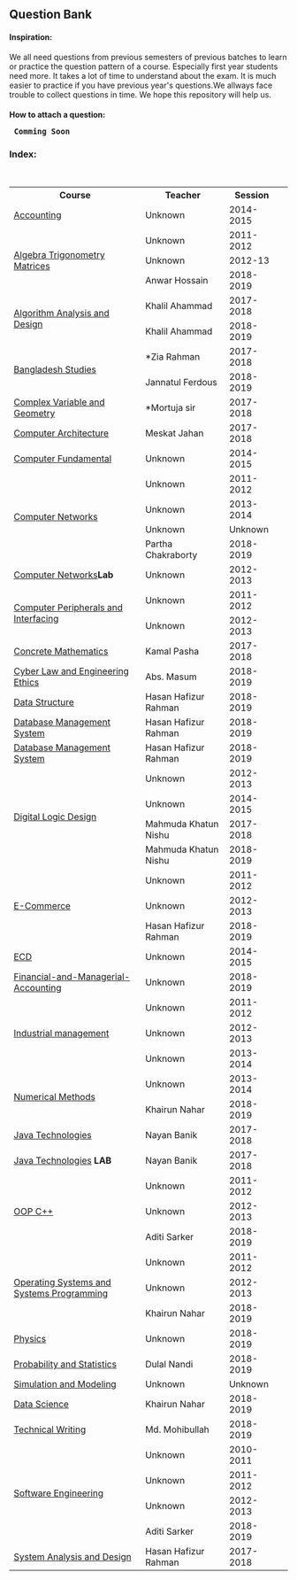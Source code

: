<h2> Question Bank</h2>
<b><h4>Inspiration:</h4></b>

We all need questions from previous semesters of previous batches to learn or practice the question pattern of a course. Especially first year students need more. It takes a lot of time to understand about the exam. It is much easier to practice if you have previous year's questions.We allways face trouble to collect questions in time. We hope this repository will help us.

<b><h4>How to attach a question:</h></b>
<pre> <b>Comming Soon</b></pre>


<h3>Index:</h4></br>
<table>
    <tr>
        <th>Course</th>
        <th>Teacher</th>
        <th>Session</th>
    </tr>
    <tr>
        <td><a href="./Assets/Accounting">Accounting</a></td>
        <td>Unknown</td>
        <td>2014-2015</td>
    </tr>
    <tr>
        <td rowspan="3"><a href="./Assets/Algebra_Trigonometry_Matrices">Algebra Trigonometry Matrices</a></td>
        <td>Unknown</td>
        <td>2011-2012</td>
    </tr>
    <tr>
        <td>Unknown</td>
        <td>2012-13</td>
    </tr>
    <tr>
        <td>Anwar Hossain</td>
        <td>2018-2019</td>
    </tr>
    <tr>
        <td rowspan="2"><a href="./Assets/Algorithm_Analysis_and_Design">Algorithm Analysis and Design</a></td>
        <td>Khalil Ahammad</td>
        <td>2017-2018</td>
    </tr>
    <tr>
        <td>Khalil Ahammad</td>
        <td>2018-2019</td>
    </tr>
    <tr>
        <td rowspan="2"><a href="./Assets/Bangladesh_Studies">Bangladesh Studies</a></td>
        <td>*Zia Rahman </td>
        <td>2017-2018</td>
    </tr>
    <tr>
        <td>Jannatul Ferdous </td>
        <td>2018-2019</td>
    </tr>
    <tr>
        <td><a href="./Assets/Complex_Variable_and_Geometry">Complex Variable and Geometry</a></td>
        <td>*Mortuja sir</td>
        <td>2017-2018</td>
    </tr>
    <tr>
        <td><a href="./Assets/Computer_Architecture">Computer Architecture</a></td>
        <td>Meskat Jahan</td>
        <td>2017-2018</td>
    </tr>
    <tr>
        <td><a href="./Assets/Computer_Fundamental">Computer Fundamental</a></td>
        <td>Unknown</td>
        <td>2014-2015</td>
    </tr>
    <tr>
        <td rowspan="4"><a href="./Assets/Computer_networks">Computer Networks</a></td>
        <td>Unknown</td>
        <td>2011-2012</td>
    </tr>
    <tr>
        <td>Unknown</td>
        <td>2013-2014</td>
    </tr>
    <tr>
        <td>Unknown</td>
        <td>Unknown</td>
    </tr>
     <tr>
        <td>Partha Chakraborty</td>
        <td>2018-2019</td>
    </tr>
    <tr>
        <td><a href="./Assets/Computer_networks">Computer Networks</a><b>Lab</b></td>
        <td>Unknown</td>
        <td>2012-2013</td>
    </tr>
    <tr>
        <td rowspan="2"><a href="./Assets/Computer_Peripherals_and_Interfacing">Computer Peripherals and Interfacing</a></td>
        <td>Unknown</td>
        <td>2011-2012</td>
    </tr>
    <tr>
        <td>Unknown</td>
        <td>2012-2013</td>
    </tr>
    <tr>
        <td><a href="./Assets/Concrete_Mathematics">Concrete Mathematics</a></td>
        <td>Kamal Pasha</td>
        <td>2017-2018</td>
    </tr>
    <tr>
        <td><a href="./Assets/Cyber_Law">Cyber Law and Engineering Ethics</a></td>
        <td>Abs. Masum</td>
        <td>2018-2019</a></td>
    </tr>
    <tr>
        <td><a href="./Assets/Data-Structure">Data Structure</a></td>
        <td>Hasan Hafizur Rahman</td>
        <td>2018-2019</td>
    </tr>
    <tr>
        <td><a href="./Assets/DatabaseManagementSystem">Database Management System</a></td>
        <td>Hasan Hafizur Rahman</td>
        <td>2018-2019</td>
    </tr>
    <tr>
        <td><a href="./Assets/DatabaseManagementSystem">Database Management System</a></td>
        <td>Hasan Hafizur Rahman</td>
        <td>2018-2019</td>
    </tr>
    <tr>
        <td rowspan="4"><a href="./Assets/DLD">Digital Logic Design</a></td>
        <td>Unknown</td>
        <td>2012-2013</td>
    </tr>
    <tr>
        <td>Unknown</td>
        <td>2014-2015</td>
    </tr>
    <tr>
        <td>Mahmuda Khatun Nishu</td>
        <td>2017-2018</td>
    </tr>
    <tr>
        <td>Mahmuda Khatun Nishu</td>
        <td>2018-2019</td>
    </tr>
    <tr>
        <td rowspan="3"><a href="./Assets/E-Commerce">E-Commerce</a></td>
        <td>Unknown</td>
        <td>2011-2012</td>
    </tr>
    <tr>
        <td>Unknown</td>
        <td>2012-2013</td>
    </tr>
     <tr>
        <td>Hasan Hafizur Rahman</td>
        <td>2018-2019</td>
    </tr>
    <tr>
        <td><a href="./Assets/ECD">ECD</a></td>
        <td>Unknown</td>
        <td>2014-2015</td>
    </tr>
    <tr>
        <td><a href="./Assets/Financial-and-Managerial-Accounting ">Financial-and-Managerial-Accounting </a></td>
        <td>Unknown</td>
        <td>2018-2019<td>
    </tr>
    <tr>
        <td rowspan="4"><a href="./Assets/Industrial_management">Industrial management</a></td>
        <td>Unknown</td>
        <td>2011-2012</td>
    </tr>
    <tr>
        <td>Unknown</td>
        <td>2012-2013</td>
    <tr>
    </tr>
        <td>Unknown</td>
        <td>2013-2014</td>
    </tr>
    </tr>
        <td rowspan="2"><a href="./Assets/Numerical_Methods">Numerical Methods</a></td>
        <td>Unknown</td>
        <td>2013-2014</td>
    </tr>
    <tr>
        <td>Khairun Nahar</td>
        <td>2018-2019</td>
     </tr>
    <tr>
        <td><a href="./Assets/Java_Technologies">Java Technologies</a></td>
        <td>Nayan Banik</td>
        <td>2017-2018</td>
    </tr>
    <tr>
        <td><a href="./Assets/Java_Technologies">Java Technologies</a><b> LAB</b></td>
        <td>Nayan Banik</td>
        <td>2017-2018</td>
    </tr>
    </tr>
        <td rowspan="3"><a href="./Assets/OOP_c++">OOP C++</a></td>
        <td>Unknown</td>
        <td>2011-2012</td>
    </tr>
    </tr>
        <td>Unknown</td>
        <td>2012-2013</td>
    </tr>
    </tr>
        <td>Aditi Sarker</td>
        <td>2018-2019</td>
    </tr>
    </tr>
        <td rowspan="3"><a href="./Assets/Operating_Systems_and_Systems_Programming">Operating Systems and Systems Programming</a></td>
        <td>Unknown</td>
        <td>2011-2012</td>
    </tr>
    </tr>
        <td>Unknown</td>
        <td>2012-2013</td>
    </tr>
    <tr>
        <td>Khairun Nahar</td>
        <td>2018-2019</td>
     </tr>
    <tr>
        <td><a href="./Assets/Physics">Physics</a></td>
        <td>Unknown</td>
        <td>2018-2019</td>
    </tr>
    <tr>
        <td><a href="./Assets/Probability-and-statistics">Probability and Statistics</a></td>
        <td>Dulal Nandi</td>
        <td>2018-2019</td>
    </tr>
    <tr>
        <td><a href="./Assets/Simulation_and_Modeling">Simulation and Modeling</a></td>
        <td>Unknown</td>
        <td>Unknown</td>
    </tr>
     <tr>
        <td><a href="./Assets/Data_Science">Data Science</a></td>
        <td>Khairun Nahar</td>
        <td>2018-2019</td>
    </tr>
     <tr>
        <td><a href="./Assets/Technical_Writing">Technical Writing</a></td>
        <td>Md. Mohibullah</td>
        <td>2018-2019</td>
    </tr>
    <tr>
        <td rowspan="4"><a href="./Assets/Software_Engineering">Software Engineering</a></td>
        <td>Unknown</td>
        <td>2010-2011</td>
    </tr>  
    <tr>
        <td>Unknown</td>
        <td>2011-2012</td>
    </tr>
    <tr>
        <td>Unknown</td>
        <td>2012-2013</td>
    </tr>
     <tr>
        <td>Aditi Sarker</td>
        <td>2018-2019</td>
    </tr>
    <tr>
        <td><a href="./Assets/System_Analysis_and_Design">System Analysis and Design</a></td>
        <td>Hasan Hafizur Rahman</td>
        <td>2017-2018</td>
    </tr>
</table>
